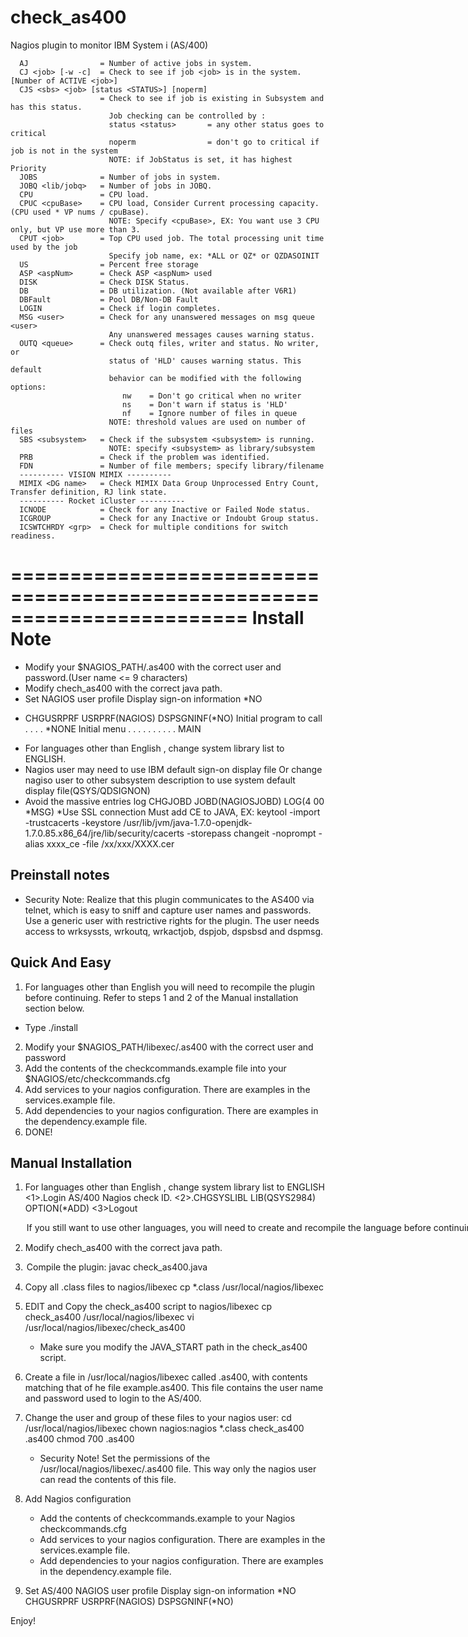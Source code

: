 # check_as400
Nagios plugin to monitor IBM System i (AS/400)

      AJ                = Number of active jobs in system.
      CJ <job> [-w -c]  = Check to see if job <job> is in the system.[Number of ACTIVE <job>]
      CJS <sbs> <job> [status <STATUS>] [noperm]
                        = Check to see if job is existing in Subsystem and has this status.
                          Job checking can be controlled by :
                          status <status>       = any other status goes to critical
                          noperm                = don't go to critical if job is not in the system
                          NOTE: if JobStatus is set, it has highest Priority
      JOBS              = Number of jobs in system.
      JOBQ <lib/jobq>   = Number of jobs in JOBQ.
      CPU               = CPU load.
      CPUC <cpuBase>    = CPU load, Consider Current processing capacity. (CPU used * VP nums / cpuBase).
                          NOTE: Specify <cpuBase>, EX: You want use 3 CPU only, but VP use more than 3.
      CPUT <job>        = Top CPU used job. The total processing unit time used by the job
                          Specify job name, ex: *ALL or QZ* or QZDASOINIT
      US                = Percent free storage
      ASP <aspNum>      = Check ASP <aspNum> used
      DISK              = Check DISK Status.
      DB                = DB utilization. (Not available after V6R1)
      DBFault           = Pool DB/Non-DB Fault
      LOGIN             = Check if login completes.
      MSG <user>        = Check for any unanswered messages on msg queue <user>
                          Any unanswered messages causes warning status.
      OUTQ <queue>      = Check outq files, writer and status. No writer, or
                          status of 'HLD' causes warning status. This default
                          behavior can be modified with the following options:
                             nw    = Don't go critical when no writer
                             ns    = Don't warn if status is 'HLD'
                             nf    = Ignore number of files in queue
                          NOTE: threshold values are used on number of files
      SBS <subsystem>   = Check if the subsystem <subsystem> is running.
                          NOTE: specify <subsystem> as library/subsystem
      PRB               = Check if the problem was identified.
      FDN               = Number of file members; specify library/filename
      ---------- VISION MIMIX ----------
      MIMIX <DG name>   = Check MIMIX Data Group Unprocessed Entry Count, Transfer definition, RJ link state.
      ---------- Rocket iCluster ----------
      ICNODE            = Check for any Inactive or Failed Node status.
      ICGROUP           = Check for any Inactive or Indoubt Group status.
      ICSWTCHRDY <grp>  = Check for multiple conditions for switch readiness.

========================================================================
Install Note 
========================================================================
* Modify your $NAGIOS_PATH/.as400 with the correct user and password.(User name <= 9 characters)
* Modify chech_as400 with the correct java path. 
* Set NAGIOS user profile Display sign-on information *NO 
- CHGUSRPRF USRPRF(NAGIOS) DSPSGNINF(*NO) 
Initial program to call  . . . .   *NONE
Initial menu . . . . . . . . . .   MAIN
* For languages other than English , change system library list to ENGLISH.
* Nagios user may need to use IBM default sign-on display file
   Or change nagiso user to other subsystem description to use system default display file(QSYS/QDSIGNON)
* Avoid the massive entries log
CHGJOBD JOBD(NAGIOSJOBD) LOG(4 00 *MSG)
*Use SSL connection
 Must add CE to JAVA, EX:
keytool -import -trustcacerts -keystore /usr/lib/jvm/java-1.7.0-openjdk-1.7.0.85.x86_64/jre/lib/security/cacerts -storepass changeit -noprompt -alias xxxx_ce -file /xx/xxx/XXXX.cer


Preinstall notes
-------------------

* Security Note: Realize that this plugin communicates to the AS400 via telnet, which is easy to sniff and capture user names and passwords.  Use a generic user with restrictive rights for the plugin. The user needs access to wrksyssts, wrkoutq, wrkactjob, dspjob, dspsbsd and dspmsg.

Quick And Easy
-----------------
1) For languages other than English you will need to recompile the plugin before continuing.  Refer to steps 1 and 2 of the Manual installation section below.
 * Type
   ./install

2) Modify your $NAGIOS_PATH/libexec/.as400 with the correct user and password
3) Add the contents of the checkcommands.example file into your $NAGIOS/etc/checkcommands.cfg
4) Add services to your nagios configuration.  There are examples in the services.example file.
5) Add dependencies to your nagios configuration.  There are examples in the dependency.example file.
6) DONE!

Manual Installation
-------------------
1) For languages other than English ,  change system library list to ENGLISH
     <1>.Login AS/400 Nagios check ID.
     <2>.CHGSYSLIBL LIB(QSYS2984) OPTION(*ADD)
     <3>Logout

    <Option> If you still want to use other languages, you will need to create and recompile  the language before continuing.
        <1>.rm check_as400_lang.java
        <2>.ln -s langs/check_as400_lang_(your language).java .
        <3>.javac check_as400_lang.java

2) Modify chech_as400 with the correct java path.

3) <Option>Compile the plugin:
         javac check_as400.java

4) Copy all .class files to nagios/libexec
         cp *.class /usr/local/nagios/libexec

5) EDIT and Copy the check_as400 script to nagios/libexec
         cp check_as400 /usr/local/nagios/libexec
         vi /usr/local/nagios/libexec/check_as400
   * Make sure you modify the JAVA_START path in the check_as400 script.

6) Create a file in /usr/local/nagios/libexec called .as400, with contents matching that of he file example.as400.  This file contains the user name and password used to login to the AS/400.

7) Change the user and group of these files to your nagios user:
        cd /usr/local/nagios/libexec
        chown nagios:nagios *.class check_as400 .as400
        chmod 700 .as400
   * Security Note! Set the permissions of the /usr/local/nagios/libexec/.as400 file.  This way only the nagios user can read the contents of this file.

8) Add Nagios configuration
   * Add the contents of checkcommands.example to your Nagios checkcommands.cfg
   * Add services to your nagios configuration.  There are examples in the services.example file.
   * Add dependencies to your nagios configuration.  There are examples in the dependency.example file.

9) Set AS/400 NAGIOS user profile Display sign-on information *NO
CHGUSRPRF USRPRF(NAGIOS) DSPSGNINF(*NO)

Enjoy!
